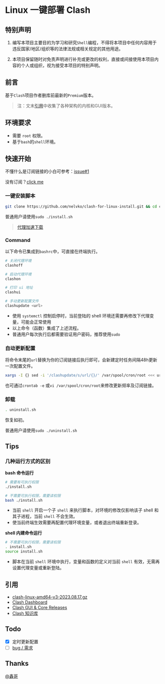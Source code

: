 # Linux 一键部署 Clash

## 特别声明

1. 编写本项目主要目的为学习和研究`Shell`编程，不得将本项目中任何内容用于违反国家/地区/组织等的法律法规或相关规定的其他用途。

2. 本项目保留随时对免责声明进行补充或更改的权利，直接或间接使用本项目内容的个人或组织，视为接受本项目的特别声明。

## 前言

基于`Clash`项目作者删库前最新的`Premium`版本。

> 注：文末[引用](#ref)中收集了各种架构的内核和GUI版本。

## 环境要求

- 需要 `root` 权限。
- 基于`bash`的`shell`环境。

## 快速开始

不懂什么是订阅链接的小白可参考：[issue#1](https://github.com/nelvko/clash-for-linux-install/issues/1)

没有订阅？[click me](https://次元.net/auth/register?code=oUbI)


### 一键安装脚本

```bash
git clone https://github.com/nelvko/clash-for-linux-install.git && cd clash-for-linux-install && . install.sh
```
普通用户请使用`sudo ./install.sh`

> [代理加速下载](https://mirror.ghproxy.com)

### Command
以下命令已集成到`bashrc`中，可直接在终端执行。
```bash
# 关闭代理环境
clashoff

# 启动代理环境
clashon

# 打印 ui 地址
clashui

# 手动更新配置文件
clashupdate <url>
```

- 使用 `systemctl` 控制启停时，当前登陆的 shell 环境还需要再修改下代理变量，可能会正常使用
- 以上命令（函数）集成了上述流程。
- 普通用户每次执行后都需要验证用户密码，推荐使用`sudo`

### 自动更新配置

将命令末尾的`url`替换为你的订阅链接后执行即可，会新建定时任务间隔48h更新一次配置文件。

```bash
xargs -I {} sed -i '/clashupdate/s/url/{}/' /var/spool/cron/root <<< url
```

也可通过`crontab -e` 或`vi /var/spool/cron/root`来修改更新频率及订阅链接。

### 卸载

```bash
. uninstall.sh
```

恢复如初。

普通用户请使用`sudo ./uninstall.sh`

## Tips

### 几种运行方式的区别

**bash 命令运行**

```bash
# 需要有可执行权限
./install.sh

# 不需要可执行权限，需要读权限
bash ./install.sh
```

- 当前 `shell` 开启一个子 `shell` 来执行脚本，对环境的修改仅影响该子 shell 和其子进程，当前 `shell` 不会生效。
- 使当前终端生效需要再配置代理环境变量，或者退出终端重新登录。

**shell 内建命令运行**

```bash
# 不需要可执行权限，需要读权限
. install.sh
source install.sh
```

- 脚本在当前 `shell` 环境中执行，变量和函数的定义对当前 `shell` 有效，无需再设置代理变量或重新登陆。

## 引用

- [clash-linux-amd64-v3-2023.08.17.gz](https://downloads.clash.wiki/ClashPremium/)
- [Clash Dashboard](https://github.com/haishanh/yacd/releases/tag/v0.3.8)
- <a id="ref">[Clash GUI & Core Releases](https://www.clash.la/releases/)</a>
- [Clash 知识库](https://clash.wiki/)

## Todo

- [x] 定时更新配置
- [ ] [bug / 需求](https://github.com/nelvko/clash-for-linux-install/issues)

## Thanks

[@鑫哥](https://github.com/TrackRay)